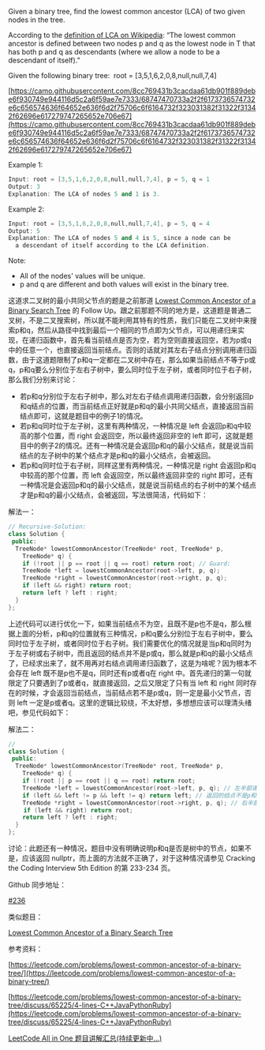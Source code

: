 Given a binary tree, find the lowest common ancestor (LCA) of two given nodes in the tree.

According to the [definition of LCA on Wikipedia](https://en.wikipedia.org/wiki/Lowest_common_ancestor): “The lowest common ancestor is defined between two nodes p and q as the lowest node in T that has both p and q as descendants (where we allow a node to be a descendant of itself).”

Given the following binary tree:  root = \[3,5,1,6,2,0,8,null,null,7,4\]

[https://camo.githubusercontent.com/8cc769431b3cacdaa61db901f889debe6f930749e944116d5c2a6f59ae7e7333/68747470733a2f2f6173736574732e6c656574636f64652e636f6d2f75706c6f6164732f323031382f31322f31342f62696e617279747265652e706e67](https://camo.githubusercontent.com/8cc769431b3cacdaa61db901f889debe6f930749e944116d5c2a6f59ae7e7333/68747470733a2f2f6173736574732e6c656574636f64652e636f6d2f75706c6f6164732f323031382f31322f31342f62696e617279747265652e706e67)

Example 1:

```cpp
Input: root = [3,5,1,6,2,0,8,null,null,7,4], p = 5, q = 1
Output: 3
Explanation: The LCA of nodes 5 and 1 is 3.
```

Example 2:

```cpp
Input: root = [3,5,1,6,2,0,8,null,null,7,4], p = 5, q = 4
Output: 5
Explanation: The LCA of nodes 5 and 4 is 5, since a node can be
  a descendant of itself according to the LCA definition.
```

Note:

- All of the nodes' values will be unique.
- p and q are different and both values will exist in the binary tree.

这道求二叉树的最小共同父节点的题是之前那道 [Lowest Common Ancestor of a Binary Search Tree](http://www.cnblogs.com/grandyang/p/4640572.html) 的 Follow Up。跟之前那题不同的地方是，这道题是普通二叉树，不是二叉搜索树，所以就不能利用其特有的性质，我们只能在二叉树中来搜索p和q，然后从路径中找到最后一个相同的节点即为父节点，可以用递归来实现，在递归函数中，首先看当前结点是否为空，若为空则直接返回空，若为p或q中的任意一个，也直接返回当前结点。否则的话就对其左右子结点分别调用递归函数，由于这道题限制了p和q一定都在二叉树中存在，那么如果当前结点不等于p或q，p和q要么分别位于左右子树中，要么同时位于左子树，或者同时位于右子树，那么我们分别来讨论：

- 若p和q分别位于左右子树中，那么对左右子结点调用递归函数，会分别返回p和q结点的位置，而当前结点正好就是p和q的最小共同父结点，直接返回当前结点即可，这就是题目中的例子1的情况。
- 若p和q同时位于左子树，这里有两种情况，一种情况是 left 会返回p和q中较高的那个位置，而 right 会返回空，所以最终返回非空的 left 即可，这就是题目中的例子2的情况。还有一种情况是会返回p和q的最小父结点，就是说当前结点的左子树中的某个结点才是p和q的最小父结点，会被返回。
- 若p和q同时位于右子树，同样这里有两种情况，一种情况是 right 会返回p和q中较高的那个位置，而 left 会返回空，所以最终返回非空的 right 即可，还有一种情况是会返回p和q的最小父结点，就是说当前结点的右子树中的某个结点才是p和q的最小父结点，会被返回，写法很简洁，代码如下：

解法一：

```cpp
// Recursive-Solution:
class Solution {
 public:
  TreeNode* lowestCommonAncestor(TreeNode* root, TreeNode* p,
    TreeNode* q) {
    if (!root || p == root || q == root) return root; // Guard:
    TreeNode *left = lowestCommonAncestor(root->left, p, q);
    TreeNode *right = lowestCommonAncestor(root->right, p, q);
    if (left && right) return root;
    return left ? left : right;
  }
};
```

上述代码可以进行优化一下，如果当前结点不为空，且既不是p也不是q，那么根据上面的分析，p和q的位置就有三种情况，p和q要么分别位于左右子树中，要么同时位于左子树，或者同时位于右子树。我们需要优化的情况就是当p和q同时为于左子树或右子树中，而且返回的结点并不是p或q，那么就是p和q的最小父结点了，已经求出来了，就不用再对右结点调用递归函数了，这是为啥呢？因为根本不会存在 left 既不是p也不是q，同时还有p或者q在 right 中。首先递归的第一句就限定了只要遇到了p或者q，就直接返回，之后又限定了只有当 left 和 right 同时存在的时候，才会返回当前结点，当前结点若不是p或q，则一定是最小父节点，否则 left 一定是p或者q。这里的逻辑比较绕，不太好想，多想想应该可以理清头绪吧，参见代码如下：

解法二：

```cpp
// 
class Solution {
 public:
  TreeNode* lowestCommonAncestor(TreeNode* root, TreeNode* p,
    TreeNode* q) {
    if (!root || p == root || q == root) return root;
    TreeNode *left = lowestCommonAncestor(root->left, p, q); // 左半部递归
    if (left && left != p && left != q) return left; // 返回的结点不是p和q 说明已经找到了
    TreeNode *right = lowestCommonAncestor(root->right, p, q); // 右半部递归
　　 if (left && right) return root;
    return left ? left : right;
  }
};
```

讨论：此题还有一种情况，题目中没有明确说明p和q是否是树中的节点，如果不是，应该返回 nullptr，而上面的方法就不正确了，对于这种情况请参见 Cracking the Coding Interview 5th Edition 的第 233-234 页。

Github 同步地址：

[#236](https://github.com/grandyang/leetcode/issues/236)

类似题目：

[Lowest Common Ancestor of a Binary Search Tree](http://www.cnblogs.com/grandyang/p/4640572.html)

参考资料：

[https://leetcode.com/problems/lowest-common-ancestor-of-a-binary-tree/](https://leetcode.com/problems/lowest-common-ancestor-of-a-binary-tree/)

[https://leetcode.com/problems/lowest-common-ancestor-of-a-binary-tree/discuss/65225/4-lines-C++JavaPythonRuby](https://leetcode.com/problems/lowest-common-ancestor-of-a-binary-tree/discuss/65225/4-lines-C++JavaPythonRuby)

[LeetCode All in One 题目讲解汇总(持续更新中...)](http://www.cnblogs.com/grandyang/p/4606334.html)
